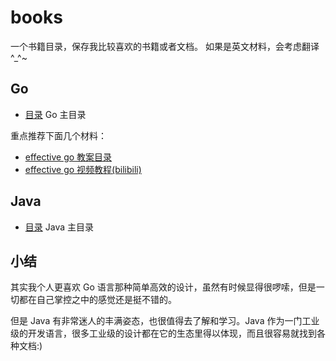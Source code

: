 # books

一个书籍目录，保存我比较喜欢的书籍或者文档。
如果是英文材料，会考虑翻译 ^_^~


## Go
- [目录](./go) Go 主目录

重点推荐下面几个材料：
* [effective go 教案目录](./go/official_go_learning)
* [effective go 视频教程(bilibili)](https://space.bilibili.com/425571569)


## Java
- [目录](./java) Java 主目录


## 小结

其实我个人更喜欢 Go 语言那种简单高效的设计，虽然有时候显得很啰嗦，但是一切都在自己掌控之中的感觉还是挺不错的。

但是 Java 有非常迷人的丰满姿态，也很值得去了解和学习。Java 作为一门工业级的开发语言，很多工业级的设计都在它的生态里得以体现，而且很容易就找到各种文档:)